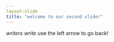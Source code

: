 ```yaml
---
layout:slide
title: "welcome to our second slide!"
---
```

_writers write_
use the left arrow to go back!
